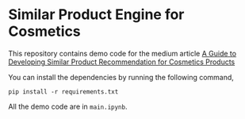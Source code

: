 # Similar Product Engine for Cosmetics

This repository contains demo code for the medium article [A Guide to Developing Similar Product Recommendation for Cosmetics Products](url)

You can install the dependencies by running the following command,
```
pip install -r requirements.txt
```
All the demo code are in `main.ipynb`. 
